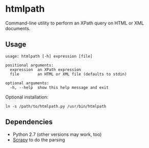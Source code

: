htmlpath
========

Command-line utility to perform an XPath query on HTML or XML documents.

Usage
-----

    usage: htmlpath [-h] expression [file]

    positional arguments:
      expression  an XPath expression
      file        an HTML or XML file (defaults to stdin)
    
    optional arguments:
      -h, --help  show this help message and exit

Optional installation:

    ln -s /path/to/htmlpath.py /usr/bin/htmlpath 

Dependencies
------------

 * Python 2.7 (other versions may work, too)
 * [Scrapy](http://scrapy.org/) to do the parsing

